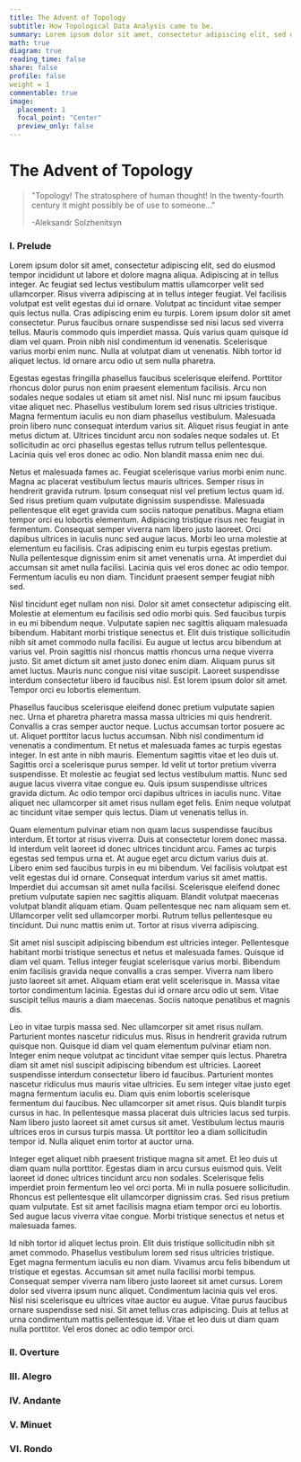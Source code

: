 ```yaml
---
title: The Advent of Topology
subtitle: How Topological Data Analysis came to be.
summary: Lorem ipsum dolor sit amet, consectetur adipiscing elit, sed do eiusmod tempor incididunt ut labore et dolore magna aliqua. Adipiscing at in tellus integer. Ac feugiat sed lectus vestibulum mattis ullamcorper velit sed ullamcorper. Risus viverra adipiscing at in tellus integer feugiat. Vel facilisis volutpat est velit egestas dui id ornare. Volutpat ac tincidunt vitae semper quis lectus nulla. Cras adipiscing enim eu turpis. Lorem ipsum dolor sit amet consectetur. 
math: true
diagram: true
reading_time: false  
share: false  
profile: false
weight = 1
commentable: true
image:
  placement: 1
  focal_point: "Center"
  preview_only: false
---
```


# The Advent of Topology

> "Topology! The stratosphere of human thought! In the twenty-fourth century it might possibly be of use to someone..."
>
> -Aleksandr Solzhenitsyn



### I. Prelude
Lorem ipsum dolor sit amet, consectetur adipiscing elit, sed do eiusmod tempor incididunt ut labore et dolore magna aliqua. Adipiscing at in tellus integer. Ac feugiat sed lectus vestibulum mattis ullamcorper velit sed ullamcorper. Risus viverra adipiscing at in tellus integer feugiat. Vel facilisis volutpat est velit egestas dui id ornare. Volutpat ac tincidunt vitae semper quis lectus nulla. Cras adipiscing enim eu turpis. Lorem ipsum dolor sit amet consectetur. Purus faucibus ornare suspendisse sed nisi lacus sed viverra tellus. Mauris commodo quis imperdiet massa. Quis varius quam quisque id diam vel quam. Proin nibh nisl condimentum id venenatis. Scelerisque varius morbi enim nunc. Nulla at volutpat diam ut venenatis. Nibh tortor id aliquet lectus. Id ornare arcu odio ut sem nulla pharetra.

Egestas egestas fringilla phasellus faucibus scelerisque eleifend. Porttitor rhoncus dolor purus non enim praesent elementum facilisis. Arcu non sodales neque sodales ut etiam sit amet nisl. Nisl nunc mi ipsum faucibus vitae aliquet nec. Phasellus vestibulum lorem sed risus ultricies tristique. Magna fermentum iaculis eu non diam phasellus vestibulum. Malesuada proin libero nunc consequat interdum varius sit. Aliquet risus feugiat in ante metus dictum at. Ultrices tincidunt arcu non sodales neque sodales ut. Et sollicitudin ac orci phasellus egestas tellus rutrum tellus pellentesque. Lacinia quis vel eros donec ac odio. Non blandit massa enim nec dui.

Netus et malesuada fames ac. Feugiat scelerisque varius morbi enim nunc. Magna ac placerat vestibulum lectus mauris ultrices. Semper risus in hendrerit gravida rutrum. Ipsum consequat nisl vel pretium lectus quam id. Sed risus pretium quam vulputate dignissim suspendisse. Malesuada pellentesque elit eget gravida cum sociis natoque penatibus. Magna etiam tempor orci eu lobortis elementum. Adipiscing tristique risus nec feugiat in fermentum. Consequat semper viverra nam libero justo laoreet. Orci dapibus ultrices in iaculis nunc sed augue lacus. Morbi leo urna molestie at elementum eu facilisis. Cras adipiscing enim eu turpis egestas pretium. Nulla pellentesque dignissim enim sit amet venenatis urna. At imperdiet dui accumsan sit amet nulla facilisi. Lacinia quis vel eros donec ac odio tempor. Fermentum iaculis eu non diam. Tincidunt praesent semper feugiat nibh sed.

Nisl tincidunt eget nullam non nisi. Dolor sit amet consectetur adipiscing elit. Molestie at elementum eu facilisis sed odio morbi quis. Sed faucibus turpis in eu mi bibendum neque. Vulputate sapien nec sagittis aliquam malesuada bibendum. Habitant morbi tristique senectus et. Elit duis tristique sollicitudin nibh sit amet commodo nulla facilisi. Eu augue ut lectus arcu bibendum at varius vel. Proin sagittis nisl rhoncus mattis rhoncus urna neque viverra justo. Sit amet dictum sit amet justo donec enim diam. Aliquam purus sit amet luctus. Mauris nunc congue nisi vitae suscipit. Laoreet suspendisse interdum consectetur libero id faucibus nisl. Est lorem ipsum dolor sit amet. Tempor orci eu lobortis elementum.

Phasellus faucibus scelerisque eleifend donec pretium vulputate sapien nec. Urna et pharetra pharetra massa massa ultricies mi quis hendrerit. Convallis a cras semper auctor neque. Luctus accumsan tortor posuere ac ut. Aliquet porttitor lacus luctus accumsan. Nibh nisl condimentum id venenatis a condimentum. Et netus et malesuada fames ac turpis egestas integer. In est ante in nibh mauris. Elementum sagittis vitae et leo duis ut. Sagittis orci a scelerisque purus semper. Id velit ut tortor pretium viverra suspendisse. Et molestie ac feugiat sed lectus vestibulum mattis. Nunc sed augue lacus viverra vitae congue eu. Quis ipsum suspendisse ultrices gravida dictum. Ac odio tempor orci dapibus ultrices in iaculis nunc. Vitae aliquet nec ullamcorper sit amet risus nullam eget felis. Enim neque volutpat ac tincidunt vitae semper quis lectus. Diam ut venenatis tellus in.

Quam elementum pulvinar etiam non quam lacus suspendisse faucibus interdum. Et tortor at risus viverra. Duis at consectetur lorem donec massa. Id interdum velit laoreet id donec ultrices tincidunt arcu. Fames ac turpis egestas sed tempus urna et. At augue eget arcu dictum varius duis at. Libero enim sed faucibus turpis in eu mi bibendum. Vel facilisis volutpat est velit egestas dui id ornare. Consequat interdum varius sit amet mattis. Imperdiet dui accumsan sit amet nulla facilisi. Scelerisque eleifend donec pretium vulputate sapien nec sagittis aliquam. Blandit volutpat maecenas volutpat blandit aliquam etiam. Quam pellentesque nec nam aliquam sem et. Ullamcorper velit sed ullamcorper morbi. Rutrum tellus pellentesque eu tincidunt. Dui nunc mattis enim ut. Tortor at risus viverra adipiscing.

Sit amet nisl suscipit adipiscing bibendum est ultricies integer. Pellentesque habitant morbi tristique senectus et netus et malesuada fames. Quisque id diam vel quam. Tellus integer feugiat scelerisque varius morbi. Bibendum enim facilisis gravida neque convallis a cras semper. Viverra nam libero justo laoreet sit amet. Aliquam etiam erat velit scelerisque in. Massa vitae tortor condimentum lacinia. Egestas dui id ornare arcu odio ut sem. Vitae suscipit tellus mauris a diam maecenas. Sociis natoque penatibus et magnis dis.

Leo in vitae turpis massa sed. Nec ullamcorper sit amet risus nullam. Parturient montes nascetur ridiculus mus. Risus in hendrerit gravida rutrum quisque non. Quisque id diam vel quam elementum pulvinar etiam non. Integer enim neque volutpat ac tincidunt vitae semper quis lectus. Pharetra diam sit amet nisl suscipit adipiscing bibendum est ultricies. Laoreet suspendisse interdum consectetur libero id faucibus. Parturient montes nascetur ridiculus mus mauris vitae ultricies. Eu sem integer vitae justo eget magna fermentum iaculis eu. Diam quis enim lobortis scelerisque fermentum dui faucibus. Nec ullamcorper sit amet risus. Quis blandit turpis cursus in hac. In pellentesque massa placerat duis ultricies lacus sed turpis. Nam libero justo laoreet sit amet cursus sit amet. Vestibulum lectus mauris ultrices eros in cursus turpis massa. Ut porttitor leo a diam sollicitudin tempor id. Nulla aliquet enim tortor at auctor urna.

Integer eget aliquet nibh praesent tristique magna sit amet. Et leo duis ut diam quam nulla porttitor. Egestas diam in arcu cursus euismod quis. Velit laoreet id donec ultrices tincidunt arcu non sodales. Scelerisque felis imperdiet proin fermentum leo vel orci porta. Mi in nulla posuere sollicitudin. Rhoncus est pellentesque elit ullamcorper dignissim cras. Sed risus pretium quam vulputate. Est sit amet facilisis magna etiam tempor orci eu lobortis. Sed augue lacus viverra vitae congue. Morbi tristique senectus et netus et malesuada fames.

Id nibh tortor id aliquet lectus proin. Elit duis tristique sollicitudin nibh sit amet commodo. Phasellus vestibulum lorem sed risus ultricies tristique. Eget magna fermentum iaculis eu non diam. Vivamus arcu felis bibendum ut tristique et egestas. Accumsan sit amet nulla facilisi morbi tempus. Consequat semper viverra nam libero justo laoreet sit amet cursus. Lorem dolor sed viverra ipsum nunc aliquet. Condimentum lacinia quis vel eros. Nisl nisi scelerisque eu ultrices vitae auctor eu augue. Vitae purus faucibus ornare suspendisse sed nisi. Sit amet tellus cras adipiscing. Duis at tellus at urna condimentum mattis pellentesque id. Vitae et leo duis ut diam quam nulla porttitor. Vel eros donec ac odio tempor orci.


### II. Overture



### III. Alegro



### IV. Andante



### V. Minuet



### VI. Rondo





